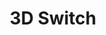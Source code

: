 ---
title: 3D Switch
description: Skeumorphism is dead - or at least in hibernation. When it eventually comes back I'll be ready to create 3D components like this one using only CSS
---